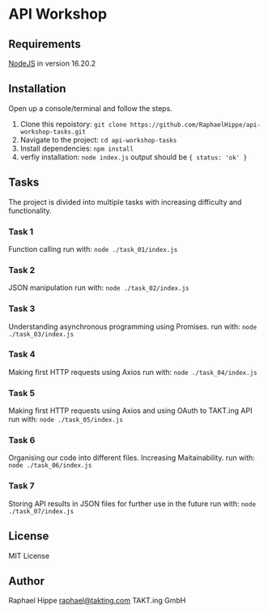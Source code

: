 # API Workshop

## Requirements

[NodeJS](https://nodejs.org/en/download/package-manager) in version 16.20.2

## Installation

Open up a console/terminal and follow the steps.

1) Clone this repoistory: `git clone https://github.com/RaphaelHippe/api-workshop-tasks.git`
2) Navigate to the project: `cd api-workshop-tasks`
3) Install dependencies: `npm install`
4) verfiy installation: `node index.js` output should be `{ status: 'ok' }`

## Tasks

The project is divided into multiple tasks with increasing difficulty and functionality. 

### Task 1
Function calling
run with: `node ./task_01/index.js`

### Task 2
JSON manipulation
run with: `node ./task_02/index.js`

### Task 3
Understanding asynchronous programming using Promises.
run with: `node ./task_03/index.js`

### Task 4
Making first HTTP requests using Axios
run with: `node ./task_04/index.js`

### Task 5
Making first HTTP requests using Axios and using OAuth to TAKT.ing API
run with: `node ./task_05/index.js`

### Task 6
Organising our code into different files. Increasing Maitainability. 
run with: `node ./task_06/index.js`

### Task 7
Storing API results in JSON files for further use in the future
run with: `node ./task_07/index.js`

## License

MIT License

## Author

Raphael Hippe
raphael@takting.com
TAKT.ing GmbH